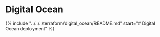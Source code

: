 # Digital Ocean

{%
    include "../../../terraform/digital_ocean/README.md"
    start="# Digital Ocean deployment"
%}
